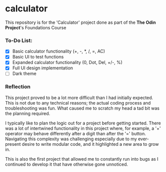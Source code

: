 # calculator

This repository is for the 'Calculator' project done as part of the **The Odin Project**'s Foundations Course

### To-Do List:
- [X] Basic calculator functionality (+, -, *, /, =, AC)
- [X] Basic UI to test functions
- [X] Expanded calculator functionality (0, Dot, Del, +/-, %)
- [X] Full UI design implementation
- [ ] Dark theme

### Reflection

This project proved to be a lot more difficult than I had initially expected. This is not due to any technical reasons; the actual coding process and troubleshooting was fun. What caused me to scratch my head a tad bit was the planning required. 

I typically like to plan the logic out for a project before getting started. There was a lot of intertwined functionality in this project where, for example, a '+' operator may behave differently after a digit than after the '=' button. Navigating this complexity was challenging especially due to my ever-present desire to write modular code, and it highlighted a new area to grow in.

This is also the first project that allowed me to constantly run into bugs as I continued to develop it that have otherwise gone unnoticed.